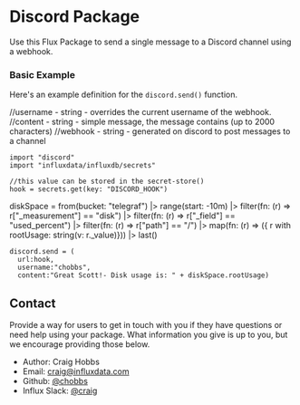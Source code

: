 # Discord Package

Use this Flux Package to send a single message to a Discord channel using a webhook.

### Basic Example

Here's an example definition for the `discord.send()` function.

   //username - string - overrides the current username of the webhook.
    //content - string - simple message, the message contains (up to 2000 characters)
    //webhook - string - generated on discord to post messages to a channel

    import "discord"
    import "influxdata/influxdb/secrets"

    //this value can be stored in the secret-store()
    hook = secrets.get(key: "DISCORD_HOOK")

  diskSpace =
      from(bucket: "telegraf")
      |> range(start: -10m)
      |> filter(fn: (r) => r["_measurement"] == "disk")
      |> filter(fn: (r) => r["_field"] == "used_percent")
      |> filter(fn: (r) => r["path"] == "/")
      |> map(fn: (r) => ({ r with rootUsage:  string(v: r._value)}))
      |> last()

    discord.send = (
      url:hook,
      username:"chobbs",
      content:"Great Scott!- Disk usage is: " + diskSpace.rootUsage)


## Contact

Provide a way for users to get in touch with you if they have questions or need help using your package. What information you give is up to you, but we encourage providing those below.

- Author: Craig Hobbs
- Email: craig@influxdata.com
- Github: [@chobbs](https://github.com/chobbs)
- Influx Slack: [@craig](https://influxdata.com/slack)
